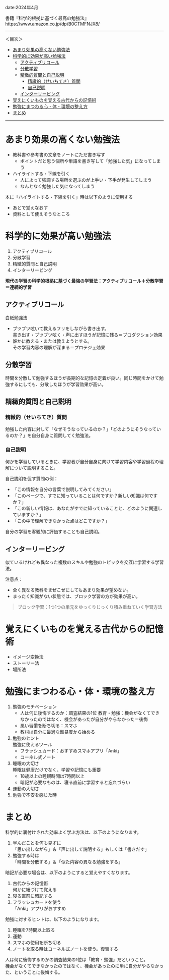 date:2024年4月   

書籍『科学的根拠に基づく最高の勉強法』  
https://www.amazon.co.jp/dp/B0CTMFNJX8/  

---

＜目次＞  

- [あまり効果の高くない勉強法](#あまり効果の高くない勉強法)
- [科学的に効果が高い勉強法](#科学的に効果が高い勉強法)
  - [アクティブリコール](#アクティブリコール)
  - [分散学習](#分散学習)
  - [精緻的質問と自己説明](#精緻的質問と自己説明)
    - [精緻的（せいちてき）質問](#精緻的せいちてき質問)
    - [自己説明](#自己説明)
  - [インターリービング](#インターリービング)
- [覚えにくいものを覚える古代からの記憶術](#覚えにくいものを覚える古代からの記憶術)
- [勉強にまつわる心・体・環境の整え方](#勉強にまつわる心体環境の整え方)
- [まとめ](#まとめ)

---

# あまり効果の高くない勉強法

- 教科書や参考書の文章をノートにただ書き写す
  - ポイントだと思う個所や単語を書き写して「勉強した気」になってしまう
- ハイライトする・下線を引く
  - 人によって強調する場所を選ぶのが上手い・下手が発生してしまう
  - なんとなく勉強した気になってしまう

 本に「ハイライトする・下線を引く」時は以下のように使用する
 - あとで覚えなおす
 - 資料として使えそうなところ

# 科学的に効果が高い勉強法

1. アクティブリコール
2. 分散学習
3. 精緻的質問と自己説明
4. インターリービング

**現代の学習の科学的根拠に基づく最強の学習法：アクティブリコール＋分散学習＝連続的学習**  

## アクティブリコール

白紙勉強法  
- ブツブツ呟いて教えるフリをしながら書き出す。  
  書き出す・ブツブツ呟く・声に出すほうが記憶に残る＝プロダクション効果
- 誰かに教える・または教えようとする。  
  その学習内容の理解が深まる＝プロテジェ効果

## 分散学習

時間を分散して勉強するほうが長期的な記憶の定着が良い。同じ時間をかけて勉強するにしても、分散したほうが学習効果が高い。

## 精緻的質問と自己説明

### 精緻的（せいちてき）質問
勉強した内容に対して「なぜそうなっているのか？」「どのようにそうなっているのか？」を自分自身に質問してく勉強法。

### 自己説明
何かを学習しているときに、学習者が自分自身に向けて学習内容や学習過程の理解について説明すること。

自己説明を促す質問の例：  

- 「この情報を自分の言葉で説明してみてください」
- 「このページで、すでに知っていることは何ですか？新しい知識は何ですか？」
- 「この新しい情報は、あなたがすでに知っていることと、どのように関連していますか？」
- 「この中で理解できなかった点はどこですか？」

自分の学習を客観的に評価することも自己説明。  

## インターリービング

似ているけれども異なった複数のスキルや勉強のトピックを交互に学習する学習法。

注意点：  
- 全く異なる教科をまぜこぜにしてもあまり効果が望めない。
- まったく知識がない状態では、ブロック学習の方が効果が高い。

> ブロック学習：1つ1つの単元をゆっくりじっくり積み重ねていく学習方法

# 覚えにくいものを覚える古代からの記憶術

- イメージ変換法
- ストーリー法
- 場所法

# 勉強にまつわる心・体・環境の整え方

1. 勉強のモチベーション
   - 人は何に後悔するのか：調査結果の1位 教育・勉強：機会がなくてできなかったのではなく、機会があったが自分がやらなかった＝後悔
   - 悪い習慣を断ち切る：スマホ
   - 教材は自分に最適な難易度から始める
2. 勉強のヒント  
   勉強に使えるツール  
   - フラッシュカード：おすすめスマホアプリ「Anki」
   - コーネル式ノート
3. 睡眠の大切さ  
   睡眠は健康だけでなく、学習や記憶にも重要  
   - 18歳以上の睡眠時間は7時間以上
   - 暗記が必要なものは、寝る直前に学習すると忘れづらい
4. 運動の大切さ
5. 勉強で不安を感じた時

# まとめ

科学的に裏付けされた効率よく学ぶ方法は、以下のようになります。  

1. 学んだことを何も見ずに  
   「思い出しながら」＆「声に出して説明する」もしくは「書きだす」
2. 勉強する時は  
   「時間を分散する」＆「似た内容の異なる勉強をする」

暗記が必要な場合は、以下のようにすると覚えやすくなります。  

1. 古代からの記憶術  
   何かに紐づけて覚える
2. 寝る直前に暗記する
3. フラッシュカードを使う  
   「Anki」アプリがおすすめ

勉強に対するヒントは、以下のようになります。  

1. 睡眠を7時間以上取る
2. 運動
3. スマホの使用を断ち切る
4. ノートを取る時はコーネル式ノートを使う。復習する

人は何に後悔するのかの調査結果の1位は「教育・勉強」だということ。  
機会がなくてできなかったのではなく、機会があったのに単に自分がやらなかった、ということに後悔する。  



